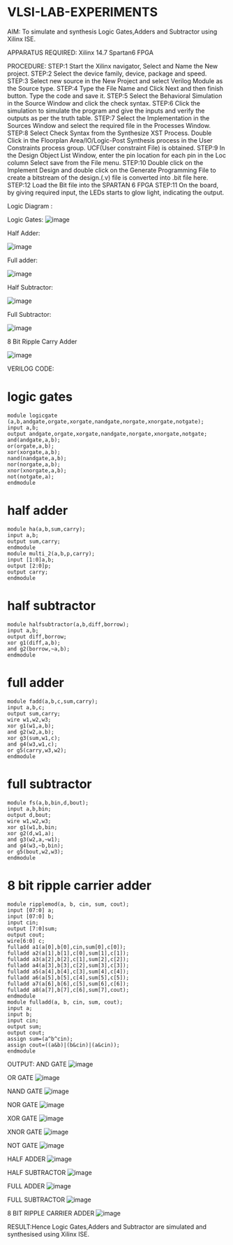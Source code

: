 # VLSI-LAB-EXPERIMENTS
AIM: To simulate and synthesis Logic Gates,Adders and Subtractor using Xilinx ISE.

APPARATUS REQUIRED: Xilinx 14.7 Spartan6 FPGA

PROCEDURE: STEP:1 Start the Xilinx navigator, Select and Name the New project. STEP:2 Select the device family, device, package and speed. STEP:3 Select new source in the New Project and select Verilog Module as the Source type. STEP:4 Type the File Name and Click Next and then finish button. Type the code and save it. STEP:5 Select the Behavioral Simulation in the Source Window and click the check syntax. STEP:6 Click the simulation to simulate the program and give the inputs and verify the outputs as per the truth table. STEP:7 Select the Implementation in the Sources Window and select the required file in the Processes Window. STEP:8 Select Check Syntax from the Synthesize XST Process. Double Click in the Floorplan Area/IO/Logic-Post Synthesis process in the User Constraints process group. UCF(User constraint File) is obtained. STEP:9 In the Design Object List Window, enter the pin location for each pin in the Loc column Select save from the File menu. STEP:10 Double click on the Implement Design and double click on the Generate Programming File to create a bitstream of the design.(.v) file is converted into .bit file here. STEP:12 Load the Bit file into the SPARTAN 6 FPGA STEP:11 On the board, by giving required input, the LEDs starts to glow light, indicating the output.

Logic Diagram :

Logic Gates:
![image](https://github.com/navaneethans/VLSI-LAB-EXPERIMENTS/assets/6987778/ee17970c-3ac9-4603-881b-88e2825f41a4)


Half Adder:

![image](https://github.com/navaneethans/VLSI-LAB-EXPERIMENTS/assets/6987778/0e1ecb96-0c25-4556-832b-aeeedfdfe7b9)


Full adder:

![image](https://github.com/navaneethans/VLSI-LAB-EXPERIMENTS/assets/6987778/9bb3964c-438f-469d-a3de-c1cca6f323fb)


Half Subtractor:

![image](https://github.com/navaneethans/VLSI-LAB-EXPERIMENTS/assets/6987778/731470b7-eb4e-49f8-8bb7-2994052a7184)



Full Subtractor:

![image](https://github.com/navaneethans/VLSI-LAB-EXPERIMENTS/assets/6987778/d66f874b-c1f2-44b3-a035-7149b56430c1)



8 Bit Ripple Carry Adder

![image](https://github.com/navaneethans/VLSI-LAB-EXPERIMENTS/assets/6987778/7385a408-40a5-4203-8050-b72818622d79)



VERILOG CODE:

# logic gates
```
module logicgate (a,b,andgate,orgate,xorgate,nandgate,norgate,xnorgate,notgate);
input a,b;  
output andgate,orgate,xorgate,nandgate,norgate,xnorgate,notgate;
and(andgate,a,b);
or(orgate,a,b);
xor(xorgate,a,b);
nand(nandgate,a,b); 
nor(norgate,a,b);
xnor(xnorgate,a,b);
not(notgate,a);
endmodule
```
# half adder
```
module ha(a,b,sum,carry);
input a,b;
output sum,carry;
endmodule
module multi_2(a,b,p,carry);
input [1:0]a,b;
output [2:0]p;
output carry;
endmodule
```
# half subtractor
```
module halfsubtractor(a,b,diff,borrow);
input a,b;
output diff,borrow;
xor g1(diff,a,b);
and g2(borrow,~a,b);
endmodule
```
# full adder
```
module fadd(a,b,c,sum,carry);
input a,b,c;
output sum,carry;
wire w1,w2,w3;
xor g1(w1,a,b);
and g2(w2,a,b);
xor g3(sum,w1,c);
and g4(w3,w1,c);
or g5(carry,w3,w2);
endmodule
```
# full subtractor
```
module fs(a,b,bin,d,bout);
input a,b,bin; 
output d,bout;
wire w1,w2,w3;
xor g1(w1,b,bin; 
xor g2(d,w1,a);
and g3(w2,a,~w1);
and g4(w3,~b,bin);
or g5(bout,w2,w3);
endmodule
```
# 8 bit ripple carrier adder
```
module ripplemod(a, b, cin, sum, cout);
input [07:0] a;
input [07:0] b;
input cin;
output [7:0]sum;
output cout;
wire[6:0] c;
fulladd a1(a[0],b[0],cin,sum[0],c[0]);
fulladd a2(a[1],b[1],c[0],sum[1],c[1]);
fulladd a3(a[2],b[2],c[1],sum[2],c[2]);
fulladd a4(a[3],b[3],c[2],sum[3],c[3]);
fulladd a5(a[4],b[4],c[3],sum[4],c[4]);
fulladd a6(a[5],b[5],c[4],sum[5],c[5]);
fulladd a7(a[6],b[6],c[5],sum[6],c[6]);
fulladd a8(a[7],b[7],c[6],sum[7],cout);
endmodule
module fulladd(a, b, cin, sum, cout);
input a;
input b;
input cin;
output sum;
output cout;
assign sum=(a^b^cin);
assign cout=((a&b)|(b&cin)|(a&cin));
endmodule
```

OUTPUT:
AND GATE
![image](https://github.com/navaneethans/VLSI-LAB-EXP-1/assets/164912740/df186074-dcf1-45db-a246-935eaa4c0246)

OR GATE
![image](https://github.com/navaneethans/VLSI-LAB-EXP-1/assets/164912740/7b9f0532-9ba0-4473-9d51-7e5b9b595a6f)

NAND GATE
![image](https://github.com/navaneethans/VLSI-LAB-EXP-1/assets/164912740/cd05d9fb-dcc2-4a96-a7cc-a84572d55ed4)

NOR GATE
![image](https://github.com/navaneethans/VLSI-LAB-EXP-1/assets/164912740/71d9ac19-91e4-4c78-8249-faa23fd3594d)

XOR GATE
![image](https://github.com/navaneethans/VLSI-LAB-EXP-1/assets/164912740/855e143f-b22e-4cb4-b0bc-35750313b3e4)

XNOR GATE
![image](https://github.com/navaneethans/VLSI-LAB-EXP-1/assets/164912740/4d19e2ba-97b4-4c55-83ae-ae03a9d6ff6b)

NOT GATE
![image](https://github.com/navaneethans/VLSI-LAB-EXP-1/assets/164912740/debca0c7-1cf1-4c7b-b3de-46c46ff16e08)

HALF ADDER
![image](https://github.com/navaneethans/VLSI-LAB-EXP-1/assets/164912740/bbbdd0aa-2a6b-4660-a554-3a10490301fa)

HALF SUBTRACTOR
![image](https://github.com/navaneethans/VLSI-LAB-EXP-1/assets/164912740/805cf15f-38bb-421f-a04b-07495f838b62)

FULL ADDER
![image](https://github.com/navaneethans/VLSI-LAB-EXP-1/assets/164912740/98b54fb2-3028-48e7-bdc4-da060b76c5a0)

FULL SUBTRACTOR
![image](https://github.com/navaneethans/VLSI-LAB-EXP-1/assets/164912740/c21854c8-5792-43b0-b5e3-647dafb59e42)

8 BIT RIPPLE CARRIER ADDER
![image](https://github.com/navaneethans/VLSI-LAB-EXP-1/assets/164912740/100bb17a-fd49-4e35-a3e7-43b16f49115f)

RESULT:Hence Logic Gates,Adders and Subtractor are simulated and synthesised using Xilinx ISE.

